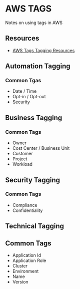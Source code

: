 # AWS TAGS

Notes on using tags in AWS

## Resources
- [AWS Tags Tagging Resources](https://docs.aws.amazon.com/general/latest/gr/aws_tagging.html?id=docs_gateway)

## Automation Tagging

### Common Tgas

- Date / Time
- Opt-in / Opt-out
- Security

## Business Tagging

### Common Tags

- Owner
- Cost Center / Business Unit
- Customer
- Project
- Workload

## Security Tagging

### Common Tags

- Compliance
- Confidentiality

## Technical Tagging

## Common Tags

- Application Id
- Application Role
- Cluster
- Environment
- Name
- Version
